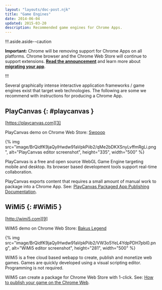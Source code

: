 ```yaml
---
layout: "layouts/doc-post.njk"
title: "Game Engines"
date: 2014-06-04
updated: 2015-03-20
description: Recommended game engines for Chrome Apps.
---
```


!!!.aside.aside--caution

**Important:** Chrome will be removing support for Chrome Apps on all platforms. Chrome browser and
the Chrome Web Store will continue to support extensions. [**Read the announcement**][1] and learn
more about [**migrating your app**][2].

!!!

Several graphically intense interactive application frameworks / game engines exist that target web
technologies. The following are some we recommend with instructions for producing a Chrome App.

## PlayCanvas {: #playcanvas }

[https://playcanvas.com][3]

PlayCanvas demo on Chrome Web Store: [Swooop][4][][5]

{% img src="image/BrQidfK9jaQyIHwdw91aVpkPiib2/qMe2bDKXSnyLvffmRgLi.png", alt="PlayCanvas editor screenshot", height="335", width="500" %}

PlayCanvas is a free and open source WebGL Game Engine targeting mobile and desktop. Its browser
based development tools support real-time collaboration.

PlayCanvas exports content that requires a small amount of manual work to package into a Chrome App.
See: [PlayCanvas Packaged App Publishing Documentation][8].

## WiMi5 {: #WiMi5 }

[http://wimi5.com][9]

WiMi5 demo on Chrome Web Store: [Bakus Legend][10][][11]

{% img src="image/BrQidfK9jaQyIHwdw91aVpkPiib2/VW3o5YeL4YdpPDH7pbl0.png", alt="WiMi5 editor screenshot", height="281", width="500" %}

WiMi5 is a free cloud based webapp to create, publish and monetize web games. Games are quickly
developed using a visual scripting editor. Programming is not required.

WiMi5 can create a package for Chrome Web Store with 1-click. See: [How to publish your game on the
Chrome Web][14].

[1]: https://blog.chromium.org/2020/01/moving-forward-from-chrome-apps.html
[2]: https://developers.chrome.com/apps/migration
[3]: https://playcanvas.com
[4]: https://chrome.google.com/webstore/detail/swooop/jblimahfbhdcengjfbdpdngcfcghladf?hl=en-US
[5]: /static/images/playcanvas_designer2.png
[6]: /static/images/playcanvas_designer2.png
[7]: /static/images/playcanvas_designer2.png
[8]: http://developer.playcanvas.com/user-manual/publishing/chromewebstore/
[9]: http://wimi5.com
[10]: https://chrome.google.com/webstore/detail/bakus-legend/gopkooheadfmnimkccijjjckbkbjdmhi
[11]: /static/images/wimi5_editor.jpg
[12]: /static/images/wimi5_editor.jpg
[13]: /static/images/wimi5_editor.jpg
[14]: http://wimi5.com/howto-publish-chrome-web-store/
